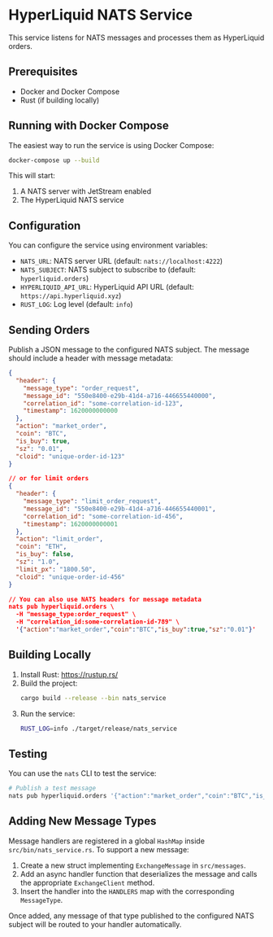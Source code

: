 # HyperLiquid NATS Service

This service listens for NATS messages and processes them as HyperLiquid orders.

## Prerequisites

- Docker and Docker Compose
- Rust (if building locally)

## Running with Docker Compose

The easiest way to run the service is using Docker Compose:

```bash
docker-compose up --build
```

This will start:
1. A NATS server with JetStream enabled
2. The HyperLiquid NATS service

## Configuration

You can configure the service using environment variables:

- `NATS_URL`: NATS server URL (default: `nats://localhost:4222`)
- `NATS_SUBJECT`: NATS subject to subscribe to (default: `hyperliquid.orders`)
- `HYPERLIQUID_API_URL`: HyperLiquid API URL (default: `https://api.hyperliquid.xyz`)
- `RUST_LOG`: Log level (default: `info`)

## Sending Orders

Publish a JSON message to the configured NATS subject. The message should include a header with message metadata:

```json
{
  "header": {
    "message_type": "order_request",
    "message_id": "550e8400-e29b-41d4-a716-446655440000",
    "correlation_id": "some-correlation-id-123",
    "timestamp": 1620000000000
  },
  "action": "market_order",
  "coin": "BTC",
  "is_buy": true,
  "sz": "0.01",
  "cloid": "unique-order-id-123"
}

// or for limit orders
{
  "header": {
    "message_type": "limit_order_request",
    "message_id": "550e8400-e29b-41d4-a716-446655440001",
    "correlation_id": "some-correlation-id-456",
    "timestamp": 1620000000001
  },
  "action": "limit_order",
  "coin": "ETH",
  "is_buy": false,
  "sz": "1.0",
  "limit_px": "1800.50",
  "cloid": "unique-order-id-456"
}

// You can also use NATS headers for message metadata
nats pub hyperliquid.orders \
  -H "message_type:order_request" \
  -H "correlation_id:some-correlation-id-789" \
  '{"action":"market_order","coin":"BTC","is_buy":true,"sz":"0.01"}'
```

## Building Locally

1. Install Rust: https://rustup.rs/
2. Build the project:
   ```bash
   cargo build --release --bin nats_service
   ```
3. Run the service:
   ```bash
   RUST_LOG=info ./target/release/nats_service
   ```

## Testing

You can use the `nats` CLI to test the service:

```bash
# Publish a test message
nats pub hyperliquid.orders '{"action":"market_order","coin":"BTC","is_buy":true,"sz":"0.01"}'
```

## Adding New Message Types

Message handlers are registered in a global `HashMap` inside
`src/bin/nats_service.rs`. To support a new message:

1. Create a new struct implementing `ExchangeMessage` in `src/messages`.
2. Add an async handler function that deserializes the message and calls the
   appropriate `ExchangeClient` method.
3. Insert the handler into the `HANDLERS` map with the corresponding
   `MessageType`.

Once added, any message of that type published to the configured NATS subject
will be routed to your handler automatically.
